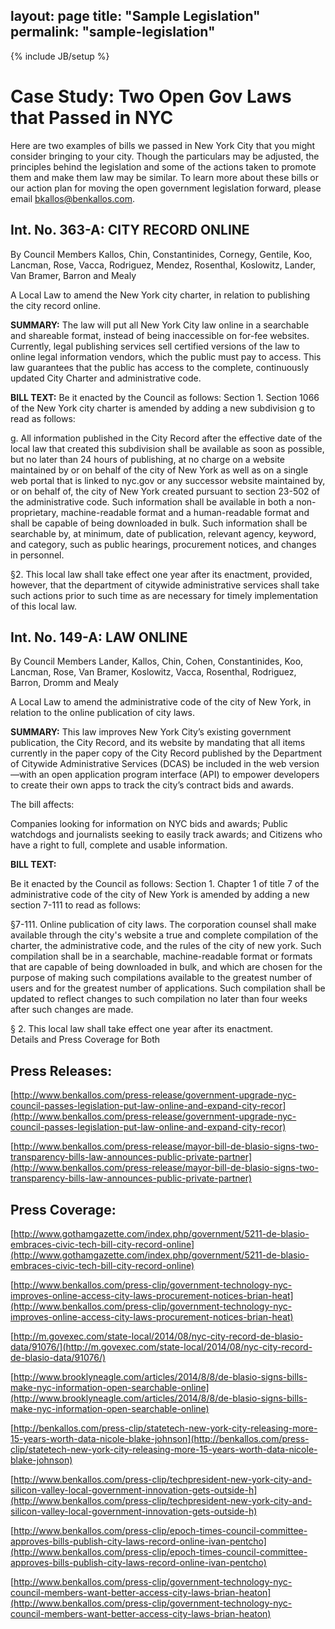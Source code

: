 layout: page
title: "Sample Legislation"
permalink: "sample-legislation"
---
{% include JB/setup %}

# Case Study: Two Open Gov Laws that Passed in NYC
 
Here are two examples of bills we passed in New York City that you might consider bringing to your city. Though the particulars may be adjusted, the principles behind the legislation and some of the actions taken to promote them and make them law may be similar. To learn more about these bills or our action plan for moving the open government legislation forward, please email bkallos@benkallos.com.
 
## Int. No. 363-A: CITY RECORD ONLINE 
By Council Members Kallos, Chin, Constantinides, Cornegy, Gentile, Koo, Lancman, Rose, Vacca, Rodriguez, Mendez, Rosenthal, Koslowitz, Lander, Van Bramer, Barron and Mealy
 
A Local Law to amend the New York city charter, in relation to publishing the city record online.
 
**SUMMARY:**
The law will put all New York City law online in a searchable and shareable format, instead of being inaccessible on for-fee websites. Currently, legal publishing services sell certified versions of the law to online legal information vendors, which the public must pay to access. This law guarantees that the public has access to the complete, continuously updated City Charter and administrative code.
 
**BILL TEXT:** 
Be it enacted by the Council as follows:
Section 1. Section 1066 of the New York city charter is amended by adding a new subdivision g to read as follows:

g. All information published in the City Record after the effective date of the local law that created this subdivision shall be available as soon as possible, but no later than 24 hours of publishing, at no charge on a website maintained by or on behalf of the city of New York as well as on a single web portal that is linked to nyc.gov or any successor website maintained by, or on behalf of, the city of New York created pursuant to section 23-502 of the administrative code. Such information shall be available in both a non-proprietary, machine-readable format and a human-readable format and shall be capable of being downloaded in bulk. Such information shall be searchable by, at minimum, date of publication, relevant agency, keyword, and category, such as public hearings, procurement notices, and changes in personnel.

§2. This local law shall take effect one year after its enactment, provided, however, that the department of citywide administrative services shall take such actions prior to such time as are necessary for timely implementation of this local law.
 
## Int. No. 149-A: LAW ONLINE 
By Council Members Lander, Kallos, Chin, Cohen, Constantinides, Koo, Lancman, Rose, Van Bramer, Koslowitz, Vacca, Rosenthal, Rodriguez, Barron, Dromm and Mealy
  
A Local Law to amend the administrative code of the city of New York, in relation to the online publication of city laws.
 
**SUMMARY:**
This law improves New York City’s existing government publication, the City Record, and its website by mandating that all items currently in the paper copy of the City Record published by the Department of Citywide Administrative Services (DCAS) be included in the web version—with an open application program interface (API) to empower developers to create their own apps to track the city’s contract bids and awards.
 
The bill affects:
 
Companies looking for information on NYC bids and awards;
Public watchdogs and journalists seeking to easily track awards; and
Citizens who have a right to full, complete and usable information.
 
**BILL TEXT:**
  
Be it enacted by the Council as follows:
Section 1. Chapter 1 of title 7 of the administrative code of the city of New York is amended by adding a new section 7-111 to read as follows:

§7-111. Online publication of city laws. The corporation counsel shall make available through the city's website a true and complete compilation of the charter, the administrative code, and the rules of the city of new york. Such compilation shall be in a searchable, machine-readable format or formats that are capable of being downloaded in bulk, and which are chosen for the purpose of making such compilations available to the greatest number of users and for the greatest number of applications. Such compilation shall be updated to reflect changes to such compilation no later than four weeks after such changes are made.

§ 2.  This local law shall take effect one year after its enactment.  
Details and Press Coverage for Both
 
## Press Releases:
[http://www.benkallos.com/press-release/government-upgrade-nyc-council-passes-legislation-put-law-online-and-expand-city-recor](http://www.benkallos.com/press-release/government-upgrade-nyc-council-passes-legislation-put-law-online-and-expand-city-recor)
 
[http://www.benkallos.com/press-release/mayor-bill-de-blasio-signs-two-transparency-bills-law-announces-public-private-partner](http://www.benkallos.com/press-release/mayor-bill-de-blasio-signs-two-transparency-bills-law-announces-public-private-partner)
 
## Press Coverage:
[http://www.gothamgazette.com/index.php/government/5211-de-blasio-embraces-civic-tech-bill-city-record-online](http://www.gothamgazette.com/index.php/government/5211-de-blasio-embraces-civic-tech-bill-city-record-online)
 
[http://www.benkallos.com/press-clip/government-technology-nyc-improves-online-access-city-laws-procurement-notices-brian-heat](http://www.benkallos.com/press-clip/government-technology-nyc-improves-online-access-city-laws-procurement-notices-brian-heat)
 
[http://m.govexec.com/state-local/2014/08/nyc-city-record-de-blasio-data/91076/](http://m.govexec.com/state-local/2014/08/nyc-city-record-de-blasio-data/91076/)
 
[http://www.brooklyneagle.com/articles/2014/8/8/de-blasio-signs-bills-make-nyc-information-open-searchable-online](http://www.brooklyneagle.com/articles/2014/8/8/de-blasio-signs-bills-make-nyc-information-open-searchable-online)
 
[http://benkallos.com/press-clip/statetech-new-york-city-releasing-more-15-years-worth-data-nicole-blake-johnson](http://benkallos.com/press-clip/statetech-new-york-city-releasing-more-15-years-worth-data-nicole-blake-johnson)
 
[http://www.benkallos.com/press-clip/techpresident-new-york-city-and-silicon-valley-local-government-innovation-gets-outside-h](http://www.benkallos.com/press-clip/techpresident-new-york-city-and-silicon-valley-local-government-innovation-gets-outside-h)
 
[http://www.benkallos.com/press-clip/epoch-times-council-committee-approves-bills-publish-city-laws-record-online-ivan-pentcho](http://www.benkallos.com/press-clip/epoch-times-council-committee-approves-bills-publish-city-laws-record-online-ivan-pentcho)
 
[http://www.benkallos.com/press-clip/government-technology-nyc-council-members-want-better-access-city-laws-brian-heaton](http://www.benkallos.com/press-clip/government-technology-nyc-council-members-want-better-access-city-laws-brian-heaton)
 


